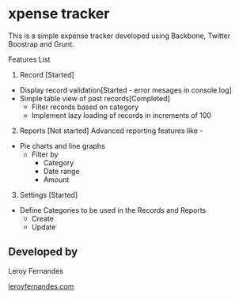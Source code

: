 xpense tracker
====================

This is a simple expense tracker developed using Backbone, Twitter Boostrap and Grunt.



Features List

1. Record [Started]
- Display record validation[Started - error mesages in console.log]
- Simple table view of past records[Completed]
  - Filter records based on category
  - Implement lazy loading of records in increments of 100

2. Reports [Not started]
  Advanced reporting features like -
- Pie charts and line graphs
  - Filter by 
    - Category
    - Date range
    - Amount

3. Settings [Started]
- Define Categories to be used in the Records and Reports
  - Create
  - Update


Developed by 
--------------------
Leroy Fernandes

[leroyfernandes.com](leroyfernandes.com)